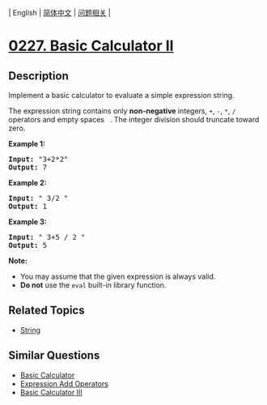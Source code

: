 
| English | [简体中文](README.md) | [问题相关](QUESTION.md) |
# [0227. Basic Calculator II](https://leetcode-cn.com/problems/basic-calculator-ii/)
## Description
<p>Implement a basic calculator to evaluate a simple expression string.</p>

<p>The expression string contains only <b>non-negative</b> integers, <code>+</code>, <code>-</code>, <code>*</code>, <code>/</code> operators and empty spaces <code> </code>. The integer division should truncate toward zero.</p>

<p><strong>Example 1:</strong></p>

<pre>
<strong>Input: </strong>&quot;3+2*2&quot;
<strong>Output:</strong> 7
</pre>

<p><strong>Example 2:</strong></p>

<pre>
<strong>Input:</strong> &quot; 3/2 &quot;
<strong>Output:</strong> 1</pre>

<p><strong>Example 3:</strong></p>

<pre>
<strong>Input:</strong> &quot; 3+5 / 2 &quot;
<strong>Output:</strong> 5
</pre>

<p><b>Note:</b></p>

<ul>
	<li>You may assume that the given expression is always valid.</li>
	<li><b>Do not</b> use the <code>eval</code> built-in library function.</li>
</ul>

## Related Topics
- [String](https://leetcode-cn.com/tag/string)
## Similar Questions
- [Basic Calculator](../0224/README_EN.md)
- [Expression Add Operators](../0282/README_EN.md)
- [Basic Calculator III](../0772/README_EN.md)
